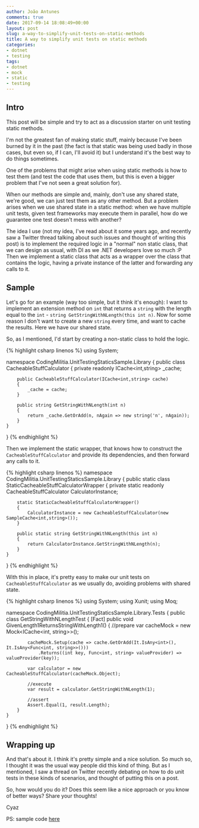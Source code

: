 ```yaml
---
author: João Antunes
comments: true
date: 2017-09-14 18:08:49+00:00
layout: post
slug: a-way-to-simplify-unit-tests-on-static-methods
title: A way to simplify unit tests on static methods
categories:
- dotnet
- testing
tags:
- dotnet
- mock
- static
- testing
---
```


## Intro


This post will be simple and try to act as a discussion starter on unit testing static methods.

I'm not the greatest fan of making static stuff, mainly because I've been burned by it in the past (the fact is that static was being used badly in those cases, but even so, if I can, I'll avoid it) but I understand it's the best way to do things sometimes.

One of the problems that might arise when using static methods is how to test them (and test the code that uses them, but this is even a bigger problem that I've not seen a great solution for).

When our methods are simple and, mainly, don't use any shared state, we're good, we can just test them as any other method. But a problem arises when we use shared state in a static method: when we have multiple unit tests, given test frameworks may execute them in parallel, how do we guarantee one test doesn't mess with another?

The idea I use (not my idea, I've read about it some years ago, and recently saw a Twitter thread talking about such issues and thought of writing this post) is to implement the required logic in a "normal" non static class, that we can design as usual, with DI as we .NET developers love so much :P Then we implement a static class that acts as a wrapper over the class that contains the logic, having a private instance of the latter and forwarding any calls to it.


## Sample


Let's go for an example (way too simple, but it think it's enough): I want to implement an extension method on `int` that returns a `string` with the length equal to the `int` - `string GetStringWithNLength(this int n)`. Now for some reason I don't want to create a new `string` every time, and want to cache the results. Here we have our shared state.

So, as I mentioned, I'd start by creating a non-static class to hold the logic.

{% highlight csharp linenos %}
using System;

namespace CodingMilitia.UnitTestingStaticsSample.Library
{
    public class CacheableStuffCalculator
    {
        private readonly ICache<int,string> _cache;

        public CacheableStuffCalculator(ICache<int,string> cache)
        {
            _cache = cache;
        }

        public string GetStringWithNLength(int n)
        {
            return _cache.GetOrAdd(n, nAgain => new string('n', nAgain));
        }
    }
}
{% endhighlight %}

Then we implement the static wrapper, that knows how to construct the `CacheableStuffCalculator` and provide its dependencies, and then forward any calls to it.

{% highlight csharp linenos %}
namespace CodingMilitia.UnitTestingStaticsSample.Library
{
    public static class StaticCacheableStuffCalculatorWrapper
    {
        private static readonly CacheableStuffCalculator CalculatorInstance;

        static StaticCacheableStuffCalculatorWrapper()
        {
            CalculatorInstance = new CacheableStuffCalculator(new SampleCache<int,string>());
        }

        public static string GetStringWithNLength(this int n)
        {
            return CalculatorInstance.GetStringWithNLength(n);
        }
    }
}
{% endhighlight %}

With this in place, it's pretty easy to make our unit tests on `CacheableStuffCalculator` as we usually do, avoiding problems with shared state.

{% highlight csharp linenos %}
using System;
using Xunit;
using Moq;

namespace CodingMilitia.UnitTestingStaticsSample.Library.Tests
{
    public class GetStringWithNLengthTest
    {
        [Fact]
        public void GivenLength1ReturnsStringWithLength1()
        {
            //prepare
            var cacheMock = new Mock<ICache<int, string>>();

            cacheMock.Setup(cache => cache.GetOrAdd(It.IsAny<int>(), It.IsAny<Func<int, string>>()))
                .Returns((int key, Func<int, string> valueProvider) => valueProvider(key));

            var calculator = new CacheableStuffCalculator(cacheMock.Object);

            //execute
            var result = calculator.GetStringWithNLength(1);

            //assert
            Assert.Equal(1, result.Length);
        }
    }
}
{% endhighlight %}


## Wrapping up


And that's about it. I think it's pretty simple and a nice solution. So much so, I thought it was the usual way people did this kind of thing. But as I mentioned, I saw a thread on Twitter recently debating on how to do unit tests in these kinds of scenarios, and thought of putting this on a post.

So, how would you do it? Does this seem like a nice approach or you know of better ways? Share your thoughts!

Cyaz

PS: sample code [here](https://github.com/joaofbantunes/UnitTestingStaticsSample)
